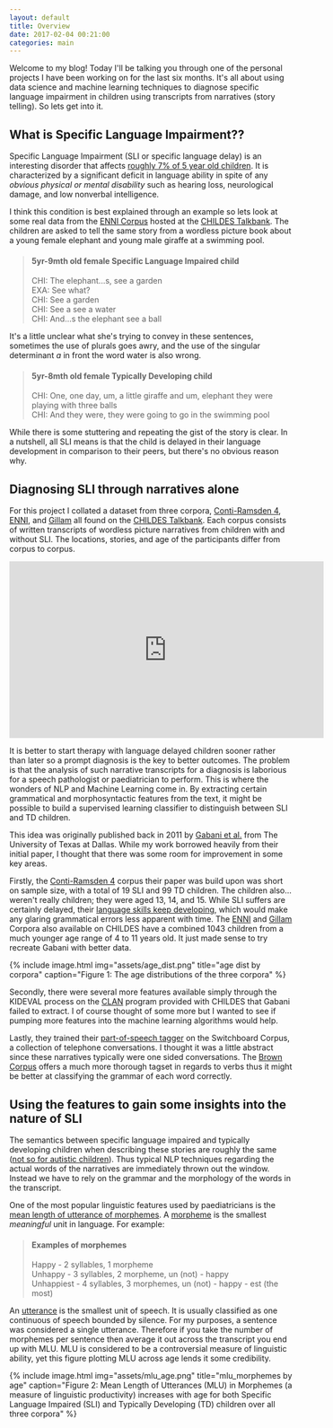 ```yaml
---
layout: default
title: Overview
date: 2017-02-04 00:21:00
categories: main
---
```

Welcome to my blog! Today I'll be talking you through one of the personal projects I have been working on for the last six months. It's all about using data science and machine learning techniques to diagnose specific language impairment in children using transcripts from narratives (story telling). So lets get into it.


## What is Specific Language Impairment??
Specific Language Impairment (SLI or specific language delay) is an interesting disorder that affects [roughly 7% of 5 year old children](leonard). It is characterized by a significant deficit in language ability in spite of any _obvious physical or mental disability_ such as hearing loss, neurological damage, and low nonverbal intelligence. 

I think this condition is best explained through an example so lets look at some real data from the [ENNI Corpus](ENNI) hosted at the [CHILDES Talkbank](http://childes.psy.cmu.edu/). The children are asked to tell the same story from a wordless picture book about a young female elephant and young male giraffe at a swimming pool.

> #### 5yr-9mth old female Specific Language Impaired child 
> CHI: The elephant...s, see a garden  
> EXA: See what?  
> CHI: See a garden  
> CHI: See a see a water  
> CHI: And...s the elephant see a ball  

It's a little unclear what she's trying to convey in these sentences, sometimes the use of plurals goes awry, and the use of the singular determinant _a_ in front the word water is also wrong.

> #### 5yr-8mth old female Typically Developing child 
> CHI: One, one day, um, a little giraffe and um, elephant they were playing with three balls  
> CHI: And they were, they were going to go in the swimming pool

While there is some stuttering and repeating the gist of the story is clear. In a nutshell, all SLI means is that the child is delayed in their language development in comparison to their peers, but there's no obvious reason why.

## Diagnosing SLI through narratives alone

For this project I collated a dataset from three corpora, [Conti-Ramsden 4](conti), [ENNI](ENNI), and [Gillam](gillam) all found on the [CHILDES Talkbank](http://childes.psy.cmu.edu/). Each corpus consists of written transcripts of wordless picture narratives from children with and without SLI. The locations, stories, and age of the participants differ from corpus to corpus.

<iframe width="560" height="315" src="https://www.youtube.com/embed/xpKzs1JVWxI" frameborder="0" allowfullscreen></iframe>

It is better to start therapy with language delayed children sooner rather than later so a prompt diagnosis is the key to better outcomes. The problem is that the analysis of such narrative transcripts for a diagnosis is laborious for a speech pathologist or paediatrician to perform. This is where the wonders of NLP and Machine Learning come in. By extracting certain grammatical and morphosyntactic features from the text, it might be possible to build a supervised learning classifier to distinguish between SLI and TD children.

This idea was originally published back in 2011 by [Gabani et al.](https://www.ncbi.nlm.nih.gov/pubmed/?term=Gabani%20K%5BAuthor%5D&cauthor=true&cauthor_uid=21937203) from The University of Texas at Dallas. While my work borrowed heavily from their initial paper, I thought that there was some room for improvement in some key areas.

Firstly, the [Conti-Ramsden 4](conti) corpus their paper was build upon was short on sample size, with a total of 19 SLI and 99 TD children. The children also... weren't really children; they were aged 13, 14, and 15. While SLI suffers are certainly delayed, their [language skills keep developing](https://github.com/dgokeeffe/SLI-ML/blob/master/docs/assets/mlu_age.png), which would make any glaring grammatical errors less apparent with time. The [ENNI](ENNI) and [Gillam](gillam) Corpora also available on CHILDES have a combined 1043 children from a much younger age range of 4 to 11 years old. It just made sense to try recreate Gabani with better data.

{% include image.html
           img="assets/age_dist.png"
           title="age dist by corpora"
           caption="Figure 1: The age distributions of the three corpora" %}

Secondly, there were several more features available simply through the KIDEVAL process on the [CLAN](http://talkbank.org/clan/) program provided with CHILDES that Gabani failed to extract. I of course thought of some more but I wanted to see if pumping more features into the machine learning algorithms would help.

Lastly, they trained their [part-of-speech tagger](https://en.wikipedia.org/wiki/Part-of-speech_tagging) on the Switchboard Corpus, a collection of telephone conversations. I thought it was a little abstract since these narratives typically were one sided conversations. The [Brown Corpus](https://en.wikipedia.org/wiki/Brown_Corpus) offers a much more thorough tagset in regards to verbs thus it might be better at classifying the grammar of each word correctly.

## Using the features to gain some insights into the nature of SLI
The semantics between specific language impaired and typically developing children when describing these stories are roughly the same ([not so for autistic children](https://www.wocci.org/2011/files/submissions/Prudhommeaux12-ADO.pdf)). Thus typical NLP techniques regarding the actual words of the narratives are immediately thrown out the window. Instead we have to rely on the grammar and the morphology of the words in the transcript.

One of the most popular linguistic features used by paediatricians is the [mean length of utterance of morphemes](https://en.wikipedia.org/wiki/Mean_length_of_utterance). A [morpheme](https://en.wikipedia.org/wiki/Morpheme) is the smallest _meaningful_ unit in language. For example:  

> #### Examples of morphemes
> Happy - 2 syllables, 1 morpheme  
> Unhappy -  3 syllables, 2 morpheme, un (not) - happy  
> Unhappiest - 4 syllables, 3 morphemes, un (not) - happy - est (the most)  

An [utterance](https://en.wikipedia.org/wiki/Utterance) is the smallest unit of speech. It is usually classified as one continuous of speech bounded by silence. For my purposes, a sentence was considered a single utterance. Therefore if you take the number of morphemes per sentence then average it out across the transcript you end up with MLU. MLU is considered to be a controversial measure of linguistic ability, yet this figure plotting MLU across age lends it some credibility.

{% include image.html
           img="assets/mlu_age.png"
           title="mlu_morphemes by age"
           caption="Figure 2: Mean Length of Utterances (MLU) in Morphemes (a measure of linguistic productivity) increases with age for both Specific Language Impaired (SLI) and Typically Developing (TD) children over all three corpora" %}



[ENNI]: https://www.researchgate.net/publication/230662487_Storytelling_from_pictures_using_the_Edmonton_Narrative_Norms_Instrument
[leonard]: https://mitpress.mit.edu/books/children-specific-language-impairment-0
[conti]: https://www.ncbi.nlm.nih.gov/pubmed/17729147
[gillam]: http://childes.psy.cmu.edu/access/Clinical-MOR/Gillam.html

